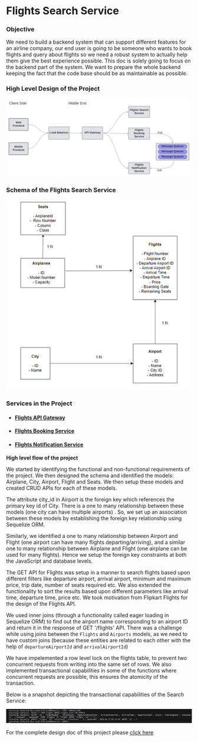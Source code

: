 # Flights Search Service

<h3>Objective</h3>
<p>
    We need to build a backend system that can support different features for an airline company, our end user is going to be someone who wants to book flights and query about flights so we need a robust system to actually help them give the best experience possible. This doc is solely going to focus on the backend part of the system. We want to prepare the whole backend keeping the fact that the code base should be as maintainable as possible.
</p>


<h3>High Level Design of the Project</h3>
<img src="/src/High-Level-Design.png" alt="High Level Design"/>


<h3>Schema of the Flights Search Service</h3>

<img src="/src/Schema.png" alt="Schema"/>


<h3>Services in the Project</h3>
<ul>
<li>
<h4>
<a href="https://github.com/girikgarg8/Flights-API-Gateway" target="_blank">Flights API Gateway</a></h4>
</li>
<li>
<h4>
<a href="https://github.com/girikgarg8/Flights-Booking-Service" target="_blank">Flights Booking Service</a></h4>
</li>
<li>
<h4>
<a href="https://github.com/girikgarg8/Flights-Notification-Service" target="_blank">Flights Notification Service</a></h4>
</li>
</ul>

**High level flow of the project** 

We started by identifying the functional and non-functional requirements of the project. We then designed the schema and identified the models: Airplane, City, Airport, Flight and Seats. We then setup these models and created CRUD APIs for each of these models.

The attribute city_id in Airport is the foreign key which references the primary key id of City. There is a one to many relationship between these models (one city can have multiple airports) . So, we set up an association between these models by establishing the foreign key relationship using Sequelize ORM.

Similarly, we identified a one to many relationship between Airport and Flight (one airport can have many flights departing/arriving), and a similar one to many relationship between Airplane and Flight (one airplane can be used for many flights). Hence we setup the foreign key constraints at both the JavaScript and database levels.

The GET API for Flights was setup in a manner to search flights based upon different filters like departure airport, arrival airport, minimum and maximum price, trip date, number of seats required etc. We also extended the functionality to sort the results based upon different parameters like arrival time, departure time, price etc. We took motivation from Flipkart Flights for the design of the Flights API.

We used inner joins (through a functionality called eager loading in Sequelize ORM) to find out the airport name corresponding to an airport ID and return it in the response of GET '/flights' API. There was a challenge while using joins between the `Flights` and `Airports` models, as we need to have custom joins (because these entities are related to each other with the help of `departureAirportId` and `arrivalAirportId`)

We have impelemented a row level lock on the flights table, to prevent two concurrent requests from writing into the same set of rows. We also implemented transactional capabilities in some of the functions where concurrent requests are possible, this ensures the atomicity of the transaction.

Below is a snapshot depicting the transactional capabilities of the Search Service:

![Concurrency on Transaction in the flight table](src/Concurrency_on_flights_table_while_making_a_booking_from_booking_service.PNG)

For the complete design doc of this project please <a href="https://docs.google.com/document/d/1FyH16wreiVJ3Vtazm8msDB7-DPQsjRFSYDkLdWSvdJo/edit?usp=sharing" target="_blank"> click here
